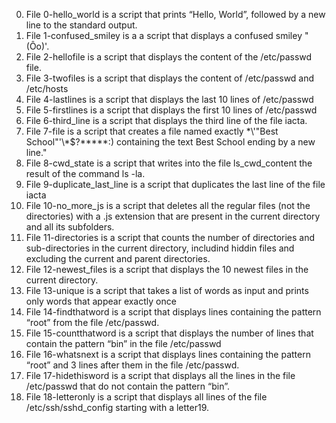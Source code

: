 0. File 0-hello_world is a script that prints “Hello, World”, followed by a new line to the standard output.
1. File 1-confused_smiley is a a script that displays a confused smiley "(Ôo)'.
2. File 2-hellofile is a script that displays the content of the /etc/passwd file.
3. File 3-twofiles is a script that displays the content of /etc/passwd and /etc/hosts
4. File 4-lastlines is a script that displays the last 10 lines of /etc/passwd
5. File 5-firstlines is a script that displays the first 10 lines of /etc/passwd
6. File 6-third_line is a script that displays the third line of the file iacta.
7. File 7-file is a script that creates a file named exactly \*\\'"Best School"\'\\*$\?\*\*\*\*\*:) containing the text Best School ending by a new line."
8. File 8-cwd_state is a script that writes into the file ls_cwd_content the result of the command ls -la. 
9. File 9-duplicate_last_line is a script that duplicates the last line of the file iacta
10. File 10-no_more_js is a script that deletes all the regular files (not the directories) with a .js extension that are present in the current directory and all its subfolders.
11. File 11-directories is a script that counts the number of directories and sub-directories in the current directory, includind hiddin files and excluding the  current and parent directories.
12. File 12-newest_files is a script that displays the 10 newest files in the current directory.
13. File 13-unique is a script that  takes a list of words as input and prints only words that appear exactly once
14. File 14-findthatword is a script that displays lines containing the pattern “root” from the file /etc/passwd.
15. File 15-countthatword is a script that displays the number of lines that contain the pattern “bin” in the file /etc/passwd
16. File 16-whatsnext is a script that displays lines containing the pattern “root” and 3 lines after them in the file /etc/passwd.
17. File 17-hidethisword is a script that displays all the lines in the file /etc/passwd that do not contain the pattern “bin”.
18. File 18-letteronly is a script that displays all lines of the file /etc/ssh/sshd_config starting with a letter19. 
